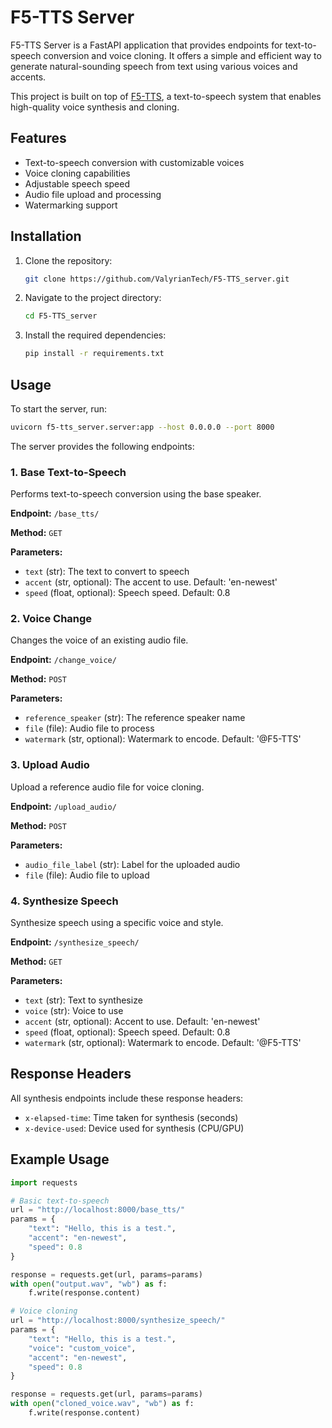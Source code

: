 # F5-TTS Server

F5-TTS Server is a FastAPI application that provides endpoints for text-to-speech conversion and voice cloning. It offers a simple and efficient way to generate natural-sounding speech from text using various voices and accents.

This project is built on top of [F5-TTS](https://github.com/SWivid/F5-TTS), a text-to-speech system that enables high-quality voice synthesis and cloning.

## Features

- Text-to-speech conversion with customizable voices
- Voice cloning capabilities
- Adjustable speech speed
- Audio file upload and processing
- Watermarking support

## Installation

1. Clone the repository:
   ```bash
   git clone https://github.com/ValyrianTech/F5-TTS_server.git
   ```
2. Navigate to the project directory:
   ```bash
   cd F5-TTS_server
   ```
3. Install the required dependencies:
   ```bash
   pip install -r requirements.txt
   ```

## Usage

To start the server, run:

```bash
uvicorn f5-tts_server.server:app --host 0.0.0.0 --port 8000
```

The server provides the following endpoints:

### 1. Base Text-to-Speech

Performs text-to-speech conversion using the base speaker.

**Endpoint:** `/base_tts/`

**Method:** `GET`

**Parameters:**
- `text` (str): The text to convert to speech
- `accent` (str, optional): The accent to use. Default: 'en-newest'
- `speed` (float, optional): Speech speed. Default: 0.8

### 2. Voice Change

Changes the voice of an existing audio file.

**Endpoint:** `/change_voice/`

**Method:** `POST`

**Parameters:**
- `reference_speaker` (str): The reference speaker name
- `file` (file): Audio file to process
- `watermark` (str, optional): Watermark to encode. Default: '@F5-TTS'

### 3. Upload Audio

Upload a reference audio file for voice cloning.

**Endpoint:** `/upload_audio/`

**Method:** `POST`

**Parameters:**
- `audio_file_label` (str): Label for the uploaded audio
- `file` (file): Audio file to upload

### 4. Synthesize Speech

Synthesize speech using a specific voice and style.

**Endpoint:** `/synthesize_speech/`

**Method:** `GET`

**Parameters:**
- `text` (str): Text to synthesize
- `voice` (str): Voice to use
- `accent` (str, optional): Accent to use. Default: 'en-newest'
- `speed` (float, optional): Speech speed. Default: 0.8
- `watermark` (str, optional): Watermark to encode. Default: '@F5-TTS'

## Response Headers

All synthesis endpoints include these response headers:
- `x-elapsed-time`: Time taken for synthesis (seconds)
- `x-device-used`: Device used for synthesis (CPU/GPU)

## Example Usage

```python
import requests

# Basic text-to-speech
url = "http://localhost:8000/base_tts/"
params = {
    "text": "Hello, this is a test.",
    "accent": "en-newest",
    "speed": 0.8
}

response = requests.get(url, params=params)
with open("output.wav", "wb") as f:
    f.write(response.content)

# Voice cloning
url = "http://localhost:8000/synthesize_speech/"
params = {
    "text": "Hello, this is a test.",
    "voice": "custom_voice",
    "accent": "en-newest",
    "speed": 0.8
}

response = requests.get(url, params=params)
with open("cloned_voice.wav", "wb") as f:
    f.write(response.content)
